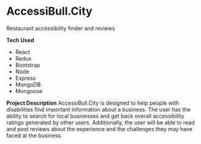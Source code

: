 # AccessiBull.City
Restaurant accessibility finder and reviews

**Tech Used**
* React 
* Redux
* Bootstrap
* Node
* Express
* MongoDB
* Mongoose

**Project Description**
AccessiBull.City is designed to help people with disabilities find important information about a business.
The user has the ability to search for local businesses and get back overall accessibility ratings generated
by other users. Additionally, the user will be able to read and post reviews about the experience and the 
challenges they may have faced at the business.
